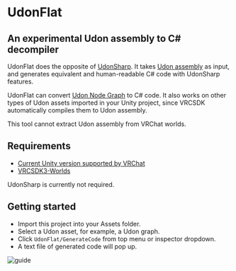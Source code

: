 # UdonFlat

## An experimental Udon assembly to C# decompiler

UdonFlat does the opposite of [UdonSharp](https://github.com/MerlinVR/UdonSharp). It takes [Udon assembly](https://ask.vrchat.com/t/getting-started-with-udon-assembly/84) as input, and generates equivalent and human-readable C# code with UdonSharp features.

UdonFlat can convert [Udon Node Graph](https://docs.vrchat.com/docs/udon-node-graph-upgrade) to C# code. It also works on other types of Udon assets imported in your Unity project, since VRCSDK automatically compiles them to Udon assembly.

This tool cannot extract Udon assembly from VRChat worlds.

## Requirements

* [Current Unity version supported by VRChat](https://docs.vrchat.com/docs/current-unity-version)
* [VRCSDK3-Worlds](https://vrchat.com/home/download)

UdonSharp is currently not required.

## Getting started

- Import this project into your Assets folder.
- Select a Udon asset, for example, a Udon graph.
- Click `UdonFlat/GenerateCode` from top menu or inspector dropdown.
- A text file of generated code will pop up.

![guide](../../wikis/uploads/dd194998e47d329a2dcd39e30cedb81e/guide.png)
